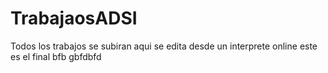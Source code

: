TrabajaosADSI
=============

 Todos los trabajos se subiran aqui se edita desde un interprete online 
este es el final 
bfb gbfdbfd
